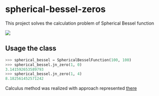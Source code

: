 # spherical-bessel-zeros

This project solves the calculation problem of Spherical Bessel function 

<img src="https://latex.codecogs.com/svg.image?j_n(z) = \sqrt{\frac{\pi}{2z}J_{n+1/2}(z)}" />


## Usage the class

```python
>>> spherical_bessel = SphericalBesselFunction(100, 100)
>>> spherical_bessel.jn_zero(1, 0)
3.141592653589793
>>> spherical_bessel.jn_zero(1, 4)
8.182561452571242
```

Calculus method was realized with approach represented [there](https://scipy-cookbook.readthedocs.io/items/SphericalBesselZeros.html)